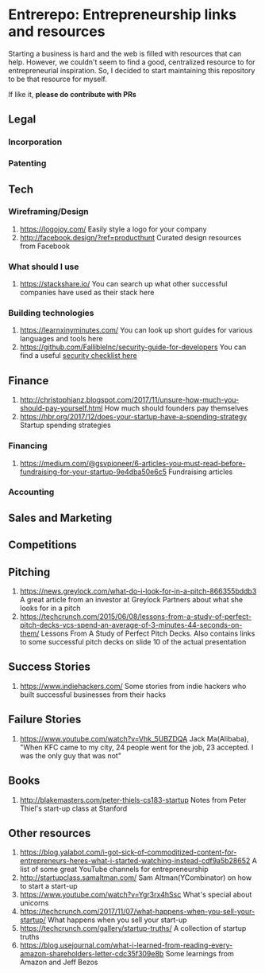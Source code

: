 #   Entrerepo: Entrepreneurship links and resources

Starting a business is hard and the web is filled with resources that can help. However, we couldn't seem to find a good, centralized resource to for entrepreneurial inspiration. So, I decided to start maintaining this repository to be that resource for myself.

If like it, **please do contribute with PRs**

##  Legal

### Incorporation

### Patenting

##  Tech

### Wireframing/Design
1.  https://logojoy.com/ 
    Easily style a logo for your company
2.  http://facebook.design/?ref=producthunt
    Curated design resources from Facebook

### What should I use
1.  https://stackshare.io/
    You can search up what other successful companies have used as their stack here

### Building technologies
1.  https://learnxinyminutes.com/
    You can look up short guides for various languages and tools here
2.  https://github.com/FallibleInc/security-guide-for-developers
    You can find a useful [security checklist here](https://github.com/FallibleInc/security-guide-for-developers/blob/master/README.md)

##  Finance
1.  http://christophjanz.blogspot.com/2017/11/unsure-how-much-you-should-pay-yourself.html
    How much should founders pay themselves
2.  https://hbr.org/2017/12/does-your-startup-have-a-spending-strategy Startup spending strategies

### Financing
1.  https://medium.com/@gsvpioneer/6-articles-you-must-read-before-fundraising-for-your-startup-9e4dba50e6c5 Fundraising articles

### Accounting

##  Sales and Marketing

##  Competitions

## Pitching
1.  https://news.greylock.com/what-do-i-look-for-in-a-pitch-866355bddb3
    A great article from an investor at Greylock Partners about what she looks for in a pitch
2.  https://techcrunch.com/2015/06/08/lessons-from-a-study-of-perfect-pitch-decks-vcs-spend-an-average-of-3-minutes-44-seconds-on-them/
    Lessons From A Study of Perfect Pitch Decks. Also contains links to some successful pitch decks on slide 10 of the actual presentation

##  Success Stories
1.  https://www.indiehackers.com/
    Some stories from indie hackers who built successful businesses from their hacks

##  Failure Stories
1.  https://www.youtube.com/watch?v=Vhk_5UBZDQA
    Jack Ma(Alibaba), "When KFC came to my city, 24 people went for the job, 23 accepted. I was the only guy that was not"

##  Books
1.  http://blakemasters.com/peter-thiels-cs183-startup Notes from Peter Thiel's start-up class at Stanford


##  Other resources
1.  https://blog.yalabot.com/i-got-sick-of-commoditized-content-for-entrepreneurs-heres-what-i-started-watching-instead-cdf9a5b28652 A list of some great YouTube channels for entrepreneurship
2.  http://startupclass.samaltman.com/ Sam Altman(YCombinator) on how to start a start-up 
3.  https://www.youtube.com/watch?v=Ygr3rx4hSsc What's special about unicorns
4.  https://techcrunch.com/2017/11/07/what-happens-when-you-sell-your-startup/ What happens when you sell your start-up
5.  https://techcrunch.com/gallery/startup-truths/ A collection of startup truths
6.  https://blog.usejournal.com/what-i-learned-from-reading-every-amazon-shareholders-letter-cdc35f309e8b Some learnings from Amazon and Jeff Bezos
